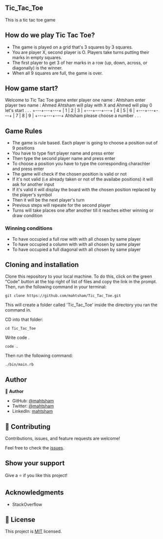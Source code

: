 ## Tic_Tac_Toe

This is a tic tac toe game

## How do we play Tic Tac Toe?
- The game is played on a grid that's 3 squares by 3 squares.
- You are player X, second player is O. Players take turns putting their marks in empty squares.
- The first player to get 3 of her marks in a row (up, down, across, or diagonally) is the winner.
- When all 9 squares are full, the game is over.

## How game start?
Welcome to Tic Tac Toe game
enter player one name : 
Ahtsham
enter player two name : 
Ahmed
Ahtsham will play with X and Ahmed will play 0
let's start . . .
+---+---+---+
| 1 | 2 | 3 |
+---+---+---+
| 4 | 5 | 6 |
+---+---+---+
| 7 | 8 | 9 |
+---+---+---+
Ahtsham please choose a number . . .

## Game Rules
- The game is rule based. Each player is going to choose a position out of 9 positions
- You have to type fisrt player name and press enter
- Then type the second player name and press enter
- To choose a position you have to type the corresponding charachter and press enter
- The game will check if the chosen position is valid or not
- If it's not valid (i.e already taken or not of the availabe positions) it will ask for another input
- If it's valid it will display the board with the chosen position replaced by the player's symbol
- Then it will be the next player's turn 
- Previous steps will repeate for the second player
- Turns will take places one after another till it reaches either winning or draw condition

### Winning conditions
- To have occupied a full row with with all chosen by same player
- To have occupied a column with with all chosen by same player
- To have occupied a full diagonal with all chosen by same player

## Cloning and installation

Clone this repository to your local machine. To do this, click on the green "Code" button at the top right of list of files and copy the link in the prompt. Then, run the following command in your terminal:

    git clone https://github.com/mahtsham/Tic_Tac_Toe.git

This will create a folder called 'Tic_Tac_Toe' inside the directory you ran the command in.

CD into that folder:

    cd Tic_Tac_Toe

Write code .
    
    code .

Then run the following command:

    ./bin/main.rb

## Author

👤 **Author**

- GitHub: [@mahtsham](https://github.com/mahtsham)
- Twitter: [@mahtsham](https://twitter.com/mahtsham)
- LinkedIn: [mahtsham](https://linkedin.com/mahtsham)

## 🤝 Contributing

Contributions, issues, and feature requests are welcome!

Feel free to check the [issues](https://github.com/mahtsham/Tic_Tac_Toe/issues).

## Show your support

Give a ⭐️ if you like this project!

## Acknowledgments

- StackOverflow

## 📝 License

This project is [MIT](https://opensource.org/licenses/MIT) licensed.